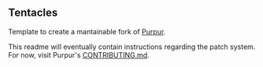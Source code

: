 [Purpur]: https://purpur.pl3x.net

## Tentacles
Template to create a mantainable fork of [Purpur].

This readme will eventually contain instructions regarding the patch system. For now, visit Purpur's [CONTRIBUTING.md](https://github.com/pl3xgaming/Purpur/blob/ver/1.17/CONTRIBUTING.md).
